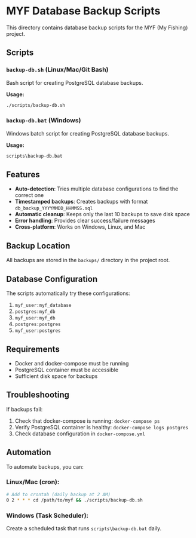 # MYF Database Backup Scripts

This directory contains database backup scripts for the MYF (My Fishing) project.

## Scripts

### `backup-db.sh` (Linux/Mac/Git Bash)
Bash script for creating PostgreSQL database backups.

**Usage:**
```bash
./scripts/backup-db.sh
```

### `backup-db.bat` (Windows)
Windows batch script for creating PostgreSQL database backups.

**Usage:**
```cmd
scripts\backup-db.bat
```

## Features

- **Auto-detection**: Tries multiple database configurations to find the correct one
- **Timestamped backups**: Creates backups with format `db_backup_YYYYMMDD_HHMMSS.sql`
- **Automatic cleanup**: Keeps only the last 10 backups to save disk space
- **Error handling**: Provides clear success/failure messages
- **Cross-platform**: Works on Windows, Linux, and Mac

## Backup Location

All backups are stored in the `backups/` directory in the project root.

## Database Configuration

The scripts automatically try these configurations:
1. `myf_user:myf_database`
2. `postgres:myf_db`
3. `myf_user:myf_db`
4. `postgres:postgres`
5. `myf_user:postgres`

## Requirements

- Docker and docker-compose must be running
- PostgreSQL container must be accessible
- Sufficient disk space for backups

## Troubleshooting

If backups fail:
1. Check that docker-compose is running: `docker-compose ps`
2. Verify PostgreSQL container is healthy: `docker-compose logs postgres`
3. Check database configuration in `docker-compose.yml`

## Automation

To automate backups, you can:

### Linux/Mac (cron):
```bash
# Add to crontab (daily backup at 2 AM)
0 2 * * * cd /path/to/myf && ./scripts/backup-db.sh
```

### Windows (Task Scheduler):
Create a scheduled task that runs `scripts\backup-db.bat` daily.